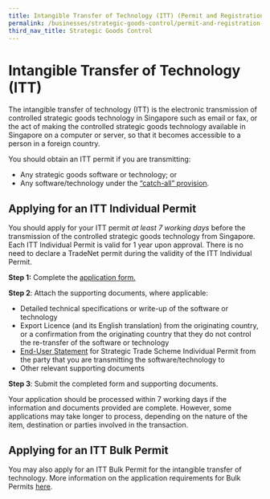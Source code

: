 ```yaml
---
title: Intangible Transfer of Technology (ITT) (Permit and Registration Requirements)
permalink: /businesses/strategic-goods-control/permit-and-registration-requirements/intangible-transfer-of-technology-itt
third_nav_title: Strategic Goods Control
---
```


# Intangible Transfer of Technology (ITT)

The intangible transfer of technology (ITT) is the electronic transmission of controlled strategic goods technology in Singapore such as email or fax, or the act of making the controlled strategic goods technology available in Singapore on a computer or server, so that it becomes accessible to a person in a foreign country.

You should obtain an ITT permit if you are transmitting:

-   Any strategic goods software or technology; or
-   Any software/technology under the  [“catch-all” provision](https://singapore-customs-staging.netlify.app/businesses/strategic-goods-control/permit-and-registration-requirements/individual-permit-export-transhipment-and-transit).

## Applying for an ITT Individual Permit

You should apply for your ITT permit  _at least 7 working days_  before the transmission of the controlled strategic goods technology from Singapore. Each ITT Individual Permit is valid for 1 year upon approval. There is no need to declare a TradeNet permit during the validity of the ITT Individual Permit.

**Step 1:** Complete the  [application form.](https://singapore-customs-staging.netlify.app/eservices/customs-forms-and-service-links)

**Step 2**: Attach the supporting documents, where applicable:

-   Detailed technical specifications or write-up of the software or technology
-   Export Licence (and its English translation) from the originating country, or a confirmation from the originating country that they do not control the re-transfer of the software or technology
-   [End-User Statement](https://singapore-customs-staging.netlify.app/eservices/customs-forms-and-service-links) for Strategic Trade Scheme Individual Permit from the party that you are transmitting the software/technology to
-   Other relevant supporting documents

**Step 3**: Submit the completed form and supporting documents.

Your application should be processed within 7 working days if the information and documents provided are complete. However, some applications may take longer to process, depending on the nature of the item, destination or parties involved in the transaction.

## Applying for an ITT Bulk Permit

You may also apply for an ITT Bulk Permit for the intangible transfer of technology. More information on the application requirements for Bulk Permits  [here](https://www.customs.gov.sg/-/media/cus/files/business/strategic-goods-control/applyingforbulkpermits.docx?la=en&hash=6F1E6C7C71281DDBB0DC18A6FE4D9290324A8F78).
